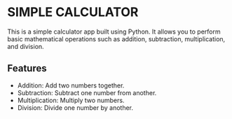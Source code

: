# SIMPLE CALCULATOR
This is a simple calculator app built using Python. It allows you to perform basic mathematical operations 
such as addition, subtraction, multiplication, and division.

## Features
- Addition: Add two numbers together.
- Subtraction: Subtract one number from another.
- Multiplication: Multiply two numbers.
- Division: Divide one number by another.
